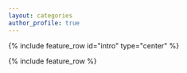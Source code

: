 ```yaml
---
layout: categories
author_profile: true
---
```

{% include feature_row id="intro" type="center" %}

{% include feature_row %}
